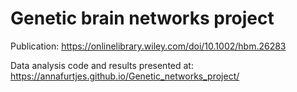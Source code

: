 # Genetic brain networks project

Publication: https://onlinelibrary.wiley.com/doi/10.1002/hbm.26283

Data analysis code and results presented at: https://annafurtjes.github.io/Genetic_networks_project/
